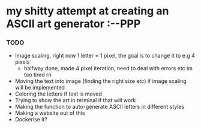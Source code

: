# my shitty attempt at creating an ASCII art generator :--PPP

### TODO

* Image scaling, right now 1 letter = 1 pixel, the goal is to change it to e.g 4 pixels
  + halfway done, made 4 pixel iteration, need to deal with errors etc im too tired rn
* Moving the text into image (finding the right size etc) if image scaling will be implemented
* Coloring the letters if text is moved
* Trying to show the art in terminal if that will work
* Making the function to auto-generate ASCII letters in different styles
* Making a website out of this
* Dockerise it?
